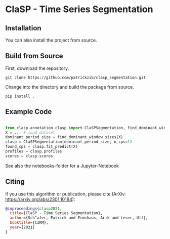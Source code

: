 # ClaSP - Time Series Segmentation


## Installation

You can also install  the project from source.

## Build from Source

First, download the repository.
```
git clone https://github.com/patrickzib/clasp_segmentation.git
```

Change into the directory and build the package from source.
```
pip install .
```


## Example Code

```python

from clasp.annotation.clasp import ClaSPSegmentation, find_dominant_window_sizes
X = ... # load dataset
dominant_period_size = find_dominant_window_sizes(X)
clasp = ClaSPSegmentation(dominant_period_size, n_cps=1)
found_cps = clasp.fit_predict(X)
profiles = clasp.profiles
scores = clasp.scores
```

See also the notebooks-folder for a Jupyter-Notebook

## Citing

If you use this algorithm or publication, please cite (ArXiv: https://arxiv.org/abs/2301.10194):

```bibtex
@inproceedings{clasp2021,
  title={ClaSP - Time Series Segmentation},
  author={Sch"afer, Patrick and Ermshaus, Arik and Leser, Ulf},
  booktitle={CIKM},
  year={2021}
}
```
